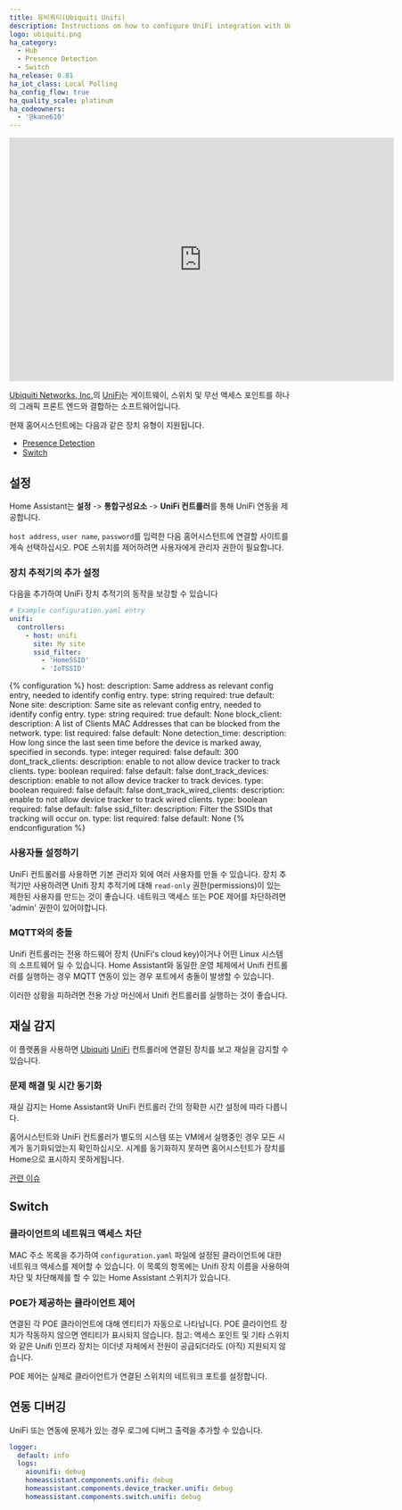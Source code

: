 ```yaml
---
title: 유비쿼티(Ubiquiti Unifi)
description: Instructions on how to configure UniFi integration with UniFi Controller by Ubiquiti.
logo: ubiquiti.png
ha_category:
  - Hub
  - Presence Detection
  - Switch
ha_release: 0.81
ha_iot_class: Local Polling
ha_config_flow: true
ha_quality_scale: platinum
ha_codeowners:
  - '@kane610'
---
```


<div class='videoWrapper'>
<iframe width="690" height="437" src="https://www.youtube.com/embed/dqjH8SUkfFQ?start=232" frameborder="0" allow="accelerometer; autoplay; encrypted-media; gyroscope; picture-in-picture" allowfullscreen></iframe>
</div>

[Ubiquiti Networks, Inc.](https://www.ubnt.com/)의 [UniFi](https://unifi-sdn.ubnt.com/)는 게이트웨이, 스위치 및 무선 액세스 포인트를 하나의 그래픽 프론트 엔드와 결합하는 소프트웨어입니다.

현재 홈어시스턴트에는 다음과 같은 장치 유형이 지원됩니다.

- [Presence Detection](#presence-detection)
- [Switch](#switch)

## 설정

Home Assistant는 **설정** -> **통합구성요소** -> **UniFi 컨트롤러**를 통해 UniFi 연동을 제공합니다.

`host address`, `user name`, `password`를 입력한 다음 홈어시스턴트에 연결할 사이트를 계속 선택하십시오. POE 스위치를 제어하려면 사용자에게 관리자 권한이 필요합니다.

### 장치 추적기의 추가 설정

다음을 추가하여 UniFi 장치 추적기의 동작을 보강할 수 있습니다

```yaml
# Example configuration.yaml entry
unifi:
  controllers:
    - host: unifi
      site: My site
      ssid_filter:
        - 'HomeSSID'
        - 'IoTSSID'
```

{% configuration %}
host:
  description: Same address as relevant config entry, needed to identify config entry.
  type: string
  required: true
  default: None
site:
  description: Same site as relevant config entry, needed to identify config entry.
  type: string
  required: true
  default: None
block_client:
  description: A list of Clients MAC Addresses that can be blocked from the network.
  type: list
  required: false
  default: None
detection_time:
  description: How long since the last seen time before the device is marked away, specified in seconds.
  type: integer
  required: false
  default: 300
dont_track_clients:
  description: enable to not allow device tracker to track clients.
  type: boolean
  required: false
  default: false
dont_track_devices:
  description: enable to not allow device tracker to track devices.
  type: boolean
  required: false
  default: false
dont_track_wired_clients:
  description: enable to not allow device tracker to track wired clients.
  type: boolean
  required: false
  default: false
ssid_filter:
  description: Filter the SSIDs that tracking will occur on.
  type: list
  required: false
  default: None
{% endconfiguration %}

### 사용자들 설정하기

UniFi 컨트롤러를 사용하면 기본 관리자 외에 여러 사용자를 만들 수 있습니다. 장치 추적기만 사용하려면 Unifi 장치 추적기에 대해 `read-only` 권한(permissions)이 있는 제한된 사용자를 만드는 것이 좋습니다. 네트워크 액세스 또는 POE 제어를 차단하려면 'admin' 권한이 있어야합니다.

### MQTT와의 충돌

Unifi 컨트롤러는 전용 하드웨어 장치 (UniFi's cloud key)이거나 어떤 Linux 시스템의 소프트웨어 일 수 있습니다. Home Assistant와 동일한 운영 체제에서 Unifi 컨트롤러를 실행하는 경우 MQTT 연동이 있는 경우 포트에서 충돌이 발생할 수 있습니다.

이러한 상황을 피하려면 전용 가상 머신에서 Unifi 컨트롤러를 실행하는 것이 좋습니다.

## 재실 감지

이 플랫폼을 사용하면 [Ubiquiti](https://ubnt.com/) [UniFi](https://www.ubnt.com/enterprise/#unifi) 컨트롤러에 연결된 장치를 보고 재실을 감지할 수 있습니다.

### 문제 해결 및 시간 동기화

재실 감지는 Home Assistant와 UniFi 컨트롤러 간의 정확한 시간 설정에 따라 다릅니다.

홈어시스턴트와 UniFi 컨트롤러가 별도의 시스템 또는 VM에서 실행중인 경우 모든 시계가 동기화되었는지 확인하십시오. 시계를 동기화하지 못하면 홈어시스턴트가 장치를 Home으로 표시하지 못하게됩니다.

[관련 이슈](https://github.com/home-assistant/home-assistant/issues/10507)

## Switch

### 클라이언트의 네트워크 액세스 차단

MAC 주소 목록을 추가하여 `configuration.yaml` 파일에 설정된 클라이언트에 대한 네트워크 액세스를 제어할 수 있습니다. 이 목록의 항목에는 Unifi 장치 이름을 사용하여 차단 및 차단해제를 할 수 있는 Home Assistant 스위치가 있습니다.

### POE가 제공하는 클라이언트 제어

연결된 각 POE 클라이언트에 대해 엔티티가 자동으로 나타납니다. POE 클라이언트 장치가 작동하지 않으면 엔티티가 표시되지 않습니다. 참고: 액세스 포인트 및 기타 스위치와 같은 Unifi 인프라 장치는 이더넷 자체에서 전원이 공급되더라도 (아직) 지원되지 않습니다.

POE 제어는 실제로 클라이언트가 연결된 스위치의 네트워크 포트를 설정합니다.

## 연동 디버깅

UniFi 또는 연동에 문제가 있는 경우 로그에 디버그 출력을 추가할 수 있습니다.

```yaml
logger:
  default: info
  logs:
    aiounifi: debug
    homeassistant.components.unifi: debug
    homeassistant.components.device_tracker.unifi: debug
    homeassistant.components.switch.unifi: debug
```
